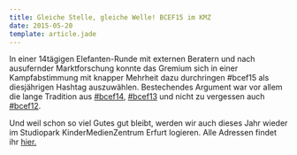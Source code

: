 ```yaml
---
title: Gleiche Stelle, gleiche Welle! BCEF15 im KMZ
date: 2015-05-20
template: article.jade
---
```


In einer 14tägigen Elefanten-Runde mit externen Beratern und nach ausufernder Marktforschung konnte das Gremium sich in einer Kampfabstimmung mit knapper Mehrheit dazu durchringen #bcef15 als diesjährigen Hashtag auszuwählen. Bestechendes Argument war vor allem die lange Tradition aus <a href="https://twitter.com/hashtag/bcef14" TARGET="_blank">#bcef14</a>, <a href="https://twitter.com/hashtag/bcef13" TARGET="_blank">#bcef13</a> und nicht zu vergessen auch <a href="https://twitter.com/hashtag/bcef12" TARGET="_blank">#bcef12</a>.


Und weil schon so viel Gutes gut bleibt, werden wir auch dieses Jahr wieder im Studiopark KinderMedienZentrum Erfurt logieren. Alle Adressen findet ihr <a href="../../location"> hier. </a> 